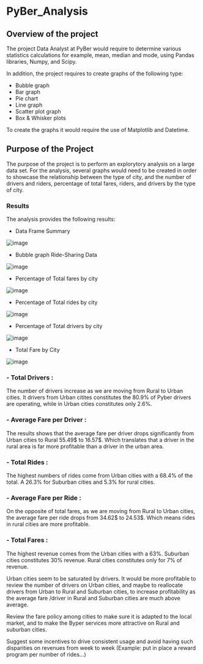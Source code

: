 # PyBer_Analysis

## Overview of the project

The project Data Analyst at PyBer would require to  determine various statistics calculations for example, mean, median and mode, using Pandas libraries, Numpy, and Scipy.

In addition, the project requires to create graphs of the following type:
- Bubble graph
- Bar graph
- Pie chart
- Line graph
- Scatter plot graph
- Box & Whisker plots 
 
To create the graphs it would require the use of Matplotlib and Datetime.

## Purpose of the Project

The purpose of the project is to perform an explorytory analysis on a large data set. For the analysis, several graphs would need to be created in order to showcase the relationship between the type of city, and the number of drivers and riders, percentage of total fares, riders, and drivers by the type of city.


### Results

The analysis provides the following results:

- Data Frame Summary

![image](https://user-images.githubusercontent.com/98929742/159173635-d96b4f49-5005-434c-800e-799363e4bcd4.png)

- Bubble graph Ride-Sharing Data

![image](https://user-images.githubusercontent.com/98929742/159173006-34d6388e-e8e2-43bc-a855-ce2a6a51e6a1.png)

- Percentage of Total fares by city

![image](https://user-images.githubusercontent.com/98929742/159173172-700ba1b1-7c4b-44e9-b8aa-2d521ead8c99.png)

- Percentage of Total rides by city

![image](https://user-images.githubusercontent.com/98929742/159173188-1bdda877-857b-4013-ba84-379b63434cb0.png)

- Percentage of Total drivers by city

![image](https://user-images.githubusercontent.com/98929742/159173204-04fa45d7-daf9-447b-84e1-53249c676a53.png)

- Total Fare by City

![image](https://user-images.githubusercontent.com/98929742/159174392-4e253118-1999-47bf-b59e-a04f6d7b6ba9.png)


### - Total Drivers :

The number of drivers increase as we are moving from Rural to Urban cities. It drivers from Urban citites constitutes the 80.9% of Pyber drivers are operating, while in Urban cities constitutes only 2.6%.

### - Average Fare per Driver :

The results shows that the average fare per driver drops significantly from Urban cities to Rural 55.49$ to 16.57$. Which translates that a driver in the rural area is far more profitable than a driver in the urban area.

### - Total Rides :

The highest numbers of rides come from Urban cities with a 68.4% of the total. A 26.3%  for Suburban cities and 5.3% for rural cities.

### - Average Fare per Ride :

On the opposite of total fares, as we are moving from Rural to Urban cities, the average fare per ride drops from 34.62$ to 24.53$. Which means rides in rural cities are more profitable.

### - Total Fares :

The highest revenue comes from the Urban cities with a 63%.
Suburban cities constitutes 30% revenue.
Rural cities constitutes only for 7% of revenue.


Urban cities seem to be saturated by drivers. It would be more profitable to review the number of drivers on Urban cities, and maybe to reallocate drivers from Urban to Rural and Suburban cities, to increase profitability as the average fare /driver in Rural and Suburban cities are much above average.

Review the fare policy among cities to make sure it is adapted to the local market, and to make the Byper services more attractive on Rural and suburban cities.

Suggest some incentives to drive consistent usage and avoid having such disparities on revenues from week to week (Example: put in place a reward program per number of rides…)


